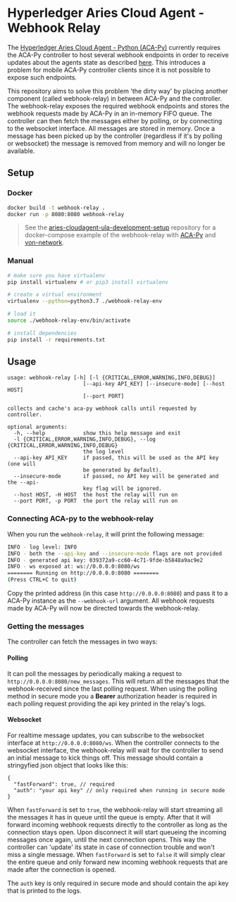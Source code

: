 # Hyperledger Aries Cloud Agent - Webhook Relay

The [Hyperledger Aries Cloud Agent - Python (ACA-Py)](https://github.com/hyperledger/aries-cloudagent-python) currently requires the ACA-Py controller to host several webhook endpoints in order to receive updates about the agents state as described [here](https://github.com/hyperledger/aries-cloudagent-python/blob/01fc73be644439fa27ab43089353859f08517ba2/AdminAPI.md). This introduces a problem for mobile ACA-Py controller clients since it is not possible to expose such endpoints.

This repository aims to solve this problem 'the dirty way' by placing another component (called webhook-relay) in between ACA-Py and the controller. The webhook-relay exposes the required webhook endpoints and stores the webhook requests made by ACA-Py in an in-memory FIFO queue. The controller can then fetch the messages either by polling, or by connecting to the websocket interface. All messages are stored in memory. Once a message has been picked up by the controller (regardless if it's by polling or websocket) the message is removed from memory and will no longer be available.

## Setup

### Docker

```bash
docker build -t webhook-relay .
docker run -p 8080:8080 webhook-relay
```

> See the [aries-cloudagent-ula-development-setup](https://github.com/ula-aca/aries-cloudagent-ula-development-setup) repository for a docker-compose example of the webhook-relay with [ACA-Py](https://github.com/hyperledger/aries-cloudagent-python/) and [von-network](https://github.com/bcgov/von-network).

### Manual

```bash
# make sure you have virtualenv
pip install virtualenv # or pip3 install virtualenv

# create a virtual environment
virtualenv --python=python3.7 ./webhook-relay-env

# load it
source ./webhook-relay-env/bin/activate

# install dependencies
pip install -r requirements.txt
```

## Usage
```
usage: webhook-relay [-h] [-l {CRITICAL,ERROR,WARNING,INFO,DEBUG}]
                        [--api-key API_KEY] [--insecure-mode] [--host HOST]
                        [--port PORT]

collects and cache's aca-py webhook calls until requested by controller.

optional arguments:
  -h, --help            show this help message and exit
  -l {CRITICAL,ERROR,WARNING,INFO,DEBUG}, --log {CRITICAL,ERROR,WARNING,INFO,DEBUG}
                        the log level
  --api-key API_KEY     if passed, this will be used as the API key (one will
                        be generated by default).
  --insecure-mode       if passed, no API key will be generated and the --api-
                        key flag will be ignored.
  --host HOST, -H HOST  the host the relay will run on
  --port PORT, -p PORT  the port the relay will run on
```

### Connecting ACA-py to the webhook-relay
When you run the `webhook-relay`, it will print the following message:

```bash
INFO - log level: INFO
INFO - both the --api-key and --insecure-mode flags are not provided
INFO - generated api key: 039372a9-cc60-4c71-9fde-b5848a9ac9e2
INFO - ws exposed at: ws://0.0.0.0:8080/ws
======== Running on http://0.0.0.0:8080 ========
(Press CTRL+C to quit)
```

Copy the printed address (in this case `http://0.0.0.0:8080`) and pass it to a ACA-Py instance as the `--webhook-url` argument. All webhook requests made by ACA-Py will now be directed towards the webhook-relay. 

### Getting the messages
The controller can fetch the messages in two ways:

#### Polling
It can poll the messages by periodically making a request to `http://0.0.0.0:8080/new_messages`. This will return all the messages that the webhook-received since the last polling request. When using the polling method in secure mode you a **Bearer** authorization header is required in each polling request providing the api key printed in the relay's logs. 

#### Websocket
For realtime message updates, you can subscribe to the websocket interface at `http://0.0.0.0:8080/ws`. When the controller connects to the websocket interface, the webhook-relay will wait for the controller to send an initial message to kick things off. This message should contain a stringyfied json object that looks like this:

```jsonc
{
  "fastForward": true, // required
  "auth": "your api key" // only required when running in secure mode
}
```
When `fastForward` is set to `true`, the webhook-relay will start streaming all the messages it has in queue until the queue is empty. After that it will forward incoming webhook requests directly to the controller as long as the connection stays open. Upon disconnect it will start queueing the incoming messages once again, until the next connection opens. This way the controller can 'update' its state in case of connection trouble and won't miss a single message. When `fastForward` is set to `false` it will simply clear the entire queue and only forward new incoming webhook requests that are made after the connection is opened.

The `auth` key is only required in secure mode and should contain the api key that is printed to the logs.
